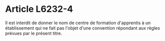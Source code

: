 # Article L6232-4

Il est interdit de donner le nom de centre de formation d'apprentis à un établissement qui ne fait pas l'objet d'une convention répondant aux règles prévues par le présent titre.